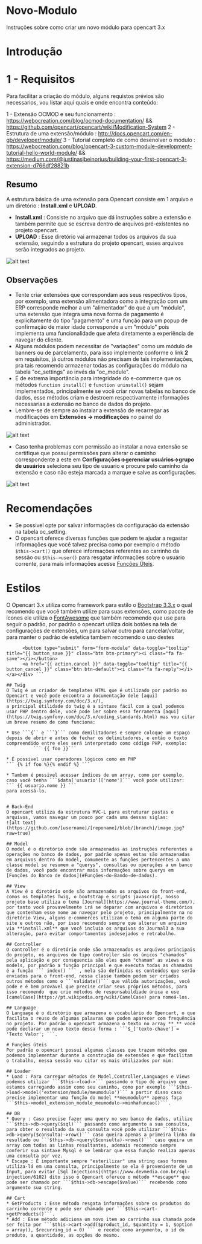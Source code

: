 # Novo-Modulo
Instruções sobre como criar um novo módulo para opencart 3.x

# Introdução 

# 1 - Requisitos
Para facilitar a criação do módulo, alguns requistos prévios são necessarios, vou listar aqui quais e onde encontra conteúdo:

1 - Extensão OCMOD e seu funcionamento : https://webocreation.com/blog/ocmod-documentation/ && https://github.com/opencart/opencart/wiki/Modification-System
2 - Estrutura de uma extensão/módulo : http://docs.opencart.com/en-gb/developer/module/
3 - Tutorial completo de como desenolver o módulo : https://webocreation.com/blog/opencart-3-custom-module-development-tutorial-hello-world-module/ && https://medium.com/@justinasjbeinorius/building-your-first-opencart-3-extension-d766df28821b

## Resumo
A estrutura básica de uma extensão para Opencart consiste em 1 arquivo e um diretório : **Install.xml** e **UPLOAD**.

* **Install.xml** : Consiste no arquivo que dá instruções sobre a extensão e também permite que se escreva dentro de arquivos pré-existentes no projeto opencart.
* **UPLOAD** : Esse diretório vai armazenar todos os arquivos da sua extensão, seguindo a estrutura do projeto opencart, esses arquivos serão integrados ao projeto.

![alt text](https://github.com/[username]/[reponame]/blob/[branch]/image.jpg?raw=true)

## Observações
* Tente criar extensões que correspondam aos seus respectivos tipos, por exemplo, uma extensão alimentadora como a integração com um ERP corresponde melhor a um "alimentador" do que a um "módulo", uma extensão que integra uma nova forma de pagamento é explicitamente do tipo "pagamento" e uma função para um popup de confirmação de maior idade corresponde a um "módulo" pois implementa uma funcionalidade que afeta diretamente a experiência de navegar do cliente.
* Alguns módulos podem necessitar de "variações" como um módulo de banners ou de parcelamento, para isso implemente conforme o link **2** em requisitos, já outros módulos não precisam de tais implementações, pra tais recomendo armazenar todas as configurações do módulo na tabela "oc_settings" ao invés da "oc_module".
* É de extrema importância para integridade do e-commerce que os métodos ```function install()``` e ```function uninstall()``` sejam implementados, principalmente se você criar novas tabelas no banco de dados, esse métodos criam e destroem respectivamente informações necessarias a extensão no banco de dados do projeto.
* Lembre-se de sempre ao instalar a extensão de recarregar as modificações em **Extensões -> modificações** no painel do administrador.

![alt text](https://github.com/[username]/[reponame]/blob/[branch]/image.jpg?raw=true)

* Caso tenha problemas com permissão ao instalar a nova extensão se certifique que possui permissões para alterar o caminho correspondente a este em **Configurações->gerenciar usuários->grupo de usuários** seleciona seu tipo de usuario e procure pelo caminho da extensão e caso não esteja marcada a marque e salve as configurações.

![alt text](https://github.com/[username]/[reponame]/blob/[branch]/image.jpg?raw=true)
# Recomendações
* Se possivel opte por salvar informações da configuração da extensão na tabela oc_setting.
* O opencart oferece diversas funções que podem te ajudar a regastar informações que você talvez precisa como por exemplo o método ```$this->cart()``` que oferece informações referentes ao carrinho da sessão ou ```$this->user()``` para resgatar informações sobre o usuário corrente, para mais informações acesse [Funções Úteis](#funções-úteis).

# Estilos 
  O Opencart 3.x utiliza como framework para estilo o [Bootstrap 3.3.x](https://getbootstrap.com/docs/3.3/css/) o qual recomendo que você também utilize para suas extensões, como pacote de ícones ele utiliza o [FontAwesome](https://fontawesome.com/v4.7/icons/) que também recomendo que use para seguir o padrão, por padrão o opencart utiliza dois botões na tela de configurações de extensões, um para salvar outro para cancelar/voltar, para manter o padrão de estetica tambem recomendo o uso destes 
  ``` <div class="pull-right">
        <button type="submit" form="form-module" data-toggle="tooltip" title="{{ button_save }}" class="btn btn-primary"><i class="fa fa-save"></i></button>
        <a href="{{ action.cancel }}" data-toggle="tooltip" title="{{ button_cancel }}" class="btn btn-default"><i class="fa fa-reply"></i></a></div> ```

## Twig
  O Twig é um criador de templates HTML que é utilizado por padrão no Opencart e você pode encontra a documentação dele [aqui](https://twig.symfony.com/doc/3.x/),
a principal útilidade do twig é a sintaxe fácil com a qual podemos usar PHP dentro dele, você pode ler sobre essa ferramenta [aqui](https://twig.symfony.com/doc/3.x/coding_standards.html) mas vou citar um breve resumo de como funciona:

* Use ```{`` e ```}``` como demilitadores e sempre coloque um espaço depois de abrir e antes de fechar os delimitadores, e então o texto compreendido entre eles será interpretado como código PHP, exemplo:
            ``` {{ foo }}```

* É possivel usar operadores lógicos como em PHP 
  ``` {% if foo %}{% endif %} ```
  
* Tambem é possivel acessar índices de um array, como por exemplo, caso você tenha ```$data['usuario']['nome']``` você pode utilizar:
  ``` {{ usuario.nome }} ```
  para acessá-lo. 
  
  
# Back-End
  O opencart utiliza da estrutura MVC-L para estruturar pastas e arquivos, vamos navegar um pouco por cada uma dessas siglas:
![alt text](https://github.com/[username]/[reponame]/blob/[branch]/image.jpg?raw=true)

## Model
  O model é o diretório onde são armazenadas as instruções referentes a operações no banco de dados, por padrão apenas estas são armazenadas em arquivos dentro do model, comumente as funções pertencentes a uma classe model se resumem a "querys", consultas ou operações a um banco de dados, você pode encontrar mais informações sobre querys em [Funções do Banco de dados](#Funções-do-Bando-de-dados).
  
## View
  A View é o diretório onde são armazenados os arquivos do front-end, comos os templates Twig, o bootstrap e scripts javascript, nosso projeto base utiliza o tema [Journal](https://www.journal-theme.com/), por tanto você provavelmente irá se deparar com arquivos e diretórios que contenham esse nome ao navegar pelo projeto, principalmente na no diretório View, alguns e-commerces utilizam o tema em alguma parte do site e outros não, por isso recomendo sempre que alterar um arquivo via **install.xml** que você incluia os arquivos do Journal3 a sua alteração, para evitar comportamentos indesejados e retrabalho.
  
## Controller
  O controller é o diretório onde são armazenados os arquivos principais do projeto, os arquivos do tipo controller são os únicos "chamados" pela aplicação e por consquencia são eles quem "chamam" as views e os models, por padrão a função principal e que executa todas as chamadas é a função ``` index() ``` , nela são definidas os conteúdos que serão enviados para o front-end, nessa classe também podem ser criados outros métodos como o ```validate()``` que válida autorizações, você pode e é bem provavel que precise criar seus próprios métodos, para isso recomendo  que crie métodos de responsabildiade única e use [camelCase](https://pt.wikipedia.org/wiki/CamelCase) para nomeá-los.
  
## Language
  O Language é o diretório que armazena o vocabulário do Opencart, o que facilita o reuso de algumas palavras que podem aparecer com frequência no projeto. Por padrão o opencart armazena o texto no array **_** você pode declarar um novo texto dessa forma : ```$_['texto-chave'] = 'Texto Valor'; ```.
  
# Funções úteis
  Por padrão o opencart possui algumas classes que trazem métodos que podemos implementar durante a construção de extensões e que facilitam o trabalho, nessa sessão vou citar os mais útilizados por mim:
  
 ## Loader
  * Load : Para carregar métodos de Model,Controller,Languages e Views podemos utilizar ```$this->load->``` passando o tipo de arquivo que estamos carregando assim como seu caminho, como por exemplo ```$this->load->model('extension/module/meumodulo')``` a partir disso caso precise implementar uma função do model **meumodulo** apenas faça ```$this->model_extension_module_meumodulo->minhafuncao()```.
  
 ## DB
  * Query : Caso precise fazer uma query no seu banco de dados, utilize ```$this->db->query($sql)``` passando como argumento a sua consulta, para obter o resultado da sua consulta você pode utilizar ```$this->db->query($consulta)->row()``` caso queira apenas a primeira linha do resultado ou ```$this->db->query($consulta)->rows()``` caso queira um array com todas as linhas resultantes, ademais recomendo sempre conferir sua sintaxe Mysql e se lembrar que essa função realiza apenas uma consulta por vez.
  * Escape : É importante sempre "esterilizar" uma string caso formos utiliza-lá em uma consulta, principalmente se ela é proveniente de um Input, para evitar [Sql Injections](https://www.devmedia.com.br/sql-injection/6102) dito isso o Opencart oferece o método **escape** que pode ser chamado por ```$this->db->escape($value)``` recebendo como argumento sua string.

## Cart
  * GetProducts : Esse método resgata informações sobre os produtos do carrinho corrente e pode ser chamado por ```$this->cart->getProducts()```.
  * Add : Esse método adiciona um novo item ao carrinho sua chamada pode ser feita por ```$this->cart->add($product_id, $quantity = 1, $option = array(), $recurring_id = 0) ``` e recebe como argumento, o id do produto, a quantidade, as opções do mesmo.
  

